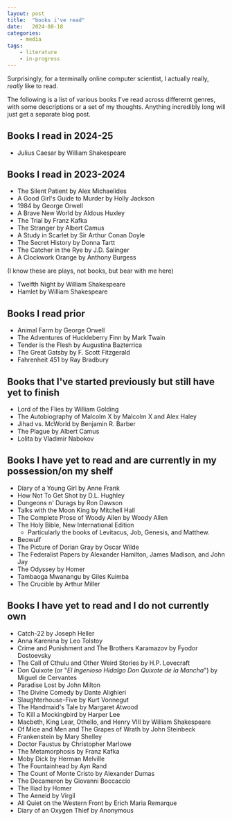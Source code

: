 ```yaml
---
layout: post
title:	"books i've read"
date:   2024-08-18 
categories:
    - media 
tags:
    - literature 
    - in-progress
---
```


Surprisingly, for a terminally online computer scientist, I actually really, *really* like to read. 

The following is a list of various books I've read across differernt genres, with some descriptions or a set of my thoughts. Anything incredibly long will just get a separate blog post.

## Books I read in 2024-25

- Julius Caesar by William Shakespeare 

## Books I read in 2023-2024

- The Silent Patient by Alex Michaelides
- A Good Girl's Guide to Murder by Holly Jackson
- 1984 by George Orwell
- A Brave New World by Aldous Huxley
- The Trial by Franz Kafka
- The Stranger by Albert Camus
- A Study in Scarlet by Sir Arthur Conan Doyle
- The Secret History by Donna Tartt
- The Catcher in the Rye by J.D. Salinger
- A Clockwork Orange by Anthony Burgess

(I know these are plays, not books, but bear with me here)

- Twelfth Night by William Shakespeare
- Hamlet by William Shakespeare

## Books I read prior

- Animal Farm by George Orwell
- The Adventures of Huckleberry Finn by Mark Twain
- Tender is the Flesh by Augustina Bazterrica
- The Great Gatsby by F. Scott Fitzgerald
- Fahrenheit 451 by Ray Bradbury

## Books that I've started previously but still have yet to finish

- Lord of the Flies by William Golding
- The Autobiography of Malcolm X by Malcolm X and Alex Haley
- Jihad vs. McWorld by Benjamin R. Barber
- The Plague by Albert Camus
- Lolita by Vladimir Nabokov

## Books I have yet to read and are currently in my possession/on my shelf

- Diary of a Young Girl by Anne Frank
- How Not To Get Shot by D.L. Hughley
- Dungeons n' Durags by Ron Dawson
- Talks with the Moon King by Mitchell Hall
- The Complete Prose of Woody Allen by Woody Allen
- The Holy Bible, New International Edition
    - Particularly the books of Levitacus, Job, Genesis, and Matthew.
- Beowulf
- The Picture of Dorian Gray by Oscar Wilde
- The Federalist Papers by Alexander Hamilton, James Madison, and John Jay
- The Odyssey by Homer
- Tambaoga Mwanangu by Giles Kuimba
- The Crucible by Arthur Miller

## Books I have yet to read and I do not currently own

- Catch-22 by Joseph Heller
- Anna Karenina by Leo Tolstoy
- Crime and Punishment and The Brothers Karamazov by Fyodor Dostoevsky
- The Call of Cthulu and Other Weird Stories by H.P. Lovecraft
- Don Quixote (or "*El Ingenioso Hidalgo Don Quixote de la Mancha*") by Miguel de Cervantes
- Paradise Lost by John Milton
- The Divine Comedy by Dante Alighieri
- Slaughterhouse-Five by Kurt Vonnegut
- The Handmaid's Tale by Margaret Atwood
- To Kill a Mockingbird by Harper Lee
- Macbeth, King Lear, Othello, and Henry VIII by William Shakespeare
- Of Mice and Men and The Grapes of Wrath by John Steinbeck
- Frankenstein by Mary Shelley
- Doctor Faustus by Christopher Marlowe
- The Metamorphosis by Franz Kafka
- Moby Dick by Herman Melville
- The Fountainhead by Ayn Rand
- The Count of Monte Cristo by Alexander Dumas
- The Decameron by Giovanni Boccaccio
- The Iliad by Homer
- The Aeneid by Virgil
- All Quiet on the Western Front by Erich Maria Remarque
- Diary of an Oxygen Thief by Anonymous 
